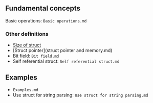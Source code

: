 ## Fundamental concepts

Basic operations: ``Basic operations.md``

### Other definitions

* [Size of struct]()
* [Struct pointer](struct pointer and memory.md)
* Bit field: ``Bit field.md``
* Self referential struct: ``Self referential struct.md``

## Examples

* ``Examples.md``
* Use struct for string parsing: ``Use struct for string parsing.md``